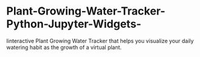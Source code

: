 # Plant-Growing-Water-Tracker-Python-Jupyter-Widgets-
Iinteractive Plant Growing Water Tracker that helps you visualize your daily watering habit as the growth of a virtual plant.

